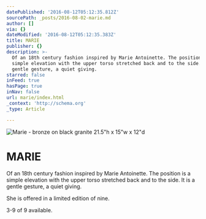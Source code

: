 ```yaml
---
datePublished: '2016-08-12T05:12:35.812Z'
sourcePath: _posts/2016-08-02-marie.md
author: []
via: {}
dateModified: '2016-08-12T05:12:35.383Z'
title: MARIE
publisher: {}
description: >-
  Of an 18th century fashion inspired by Marie Antoinette. The position is a
  simple elevation with the upper torso stretched back and to the side. It is a
  gentle gesture, a quiet giving.
starred: false
inFeed: true
hasPage: true
inNav: false
url: marie/index.html
_context: 'http://schema.org'
_type: Article

---
```

![Marie - bronze on black granite                                                                          21.5"h x 15"w x 12"d](https://s3-us-west-2.amazonaws.com/the-grid-img/p/87d97f7bfbfbfff8e54aa5444315866def258a1c.jpg)

# **MARIE**

Of an 18th century fashion inspired by Marie Antoinette. The position is a simple elevation with the upper torso stretched back and to the side. It is a gentle gesture, a quiet giving.

She is offered in a limited edition of nine.

3-9 of 9 available.